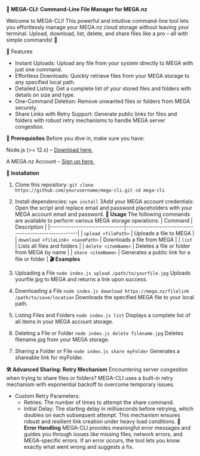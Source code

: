__📂 MEGA-CLI: Command-Line File Manager for MEGA.nz__ 

Welcome to MEGA-CLI! This powerful and intuitive command-line tool lets you effortlessly manage your MEGA.nz cloud storage without leaving your terminal. Upload, download, list, delete, and share files like a pro – all with simple commands! 🚀

🌟 Features
- Instant Uploads: Upload any file from your system directly to MEGA with just one command.
- Effortless Downloads: Quickly retrieve files from your MEGA storage to any specified local path.
- Detailed Listing: Get a complete list of your stored files and folders with details on size and type.
- One-Command Deletion: Remove unwanted files or folders from MEGA securely.
- Share Links with Retry Support: Generate public links for files and folders with robust retry mechanisms to handle MEGA server congestion.

__📜 Prerequisites__
Before you dive in, make sure you have:

Node.js (>= 12.x) – [Download here.](https://nodejs.org/en)

A MEGA.nz Account – [Sign up here.](https://mega.nz/)

__🚀 Installation__
1. Clone this repository:
```git clone https://github.com/yourusername/mega-cli.git cd mega-cli ```
2. Install dependencies:
```npm install```
3Add your MEGA account credentials:
Open the script and replace email and password placeholders with your MEGA account email and password.
__🧩 Usage__
The following commands are available to perform various MEGA storage operations:
| Command                       | Description                                          |
|-------------------------------|------------------------------------------------------|
| `upload <filePath>`           | Uploads a file to MEGA                               |
| `download <fileLink> <savePath>` | Downloads a file from MEGA                        |
| `list`                        | Lists all files and folders                          |
| `delete <itemName>`           | Deletes a file or folder from MEGA by name           |
| `share <itemName>`            | Generates a public link for a file or folder         |
__🎬 Examples__
1. Uploading a File
```node index.js upload /path/to/yourfile.jpg```
Uploads yourfile.jpg to MEGA and returns a link upon success.

2. Downloading a File
```node index.js download https://mega.nz/filelink /path/to/save/location```
Downloads the specified MEGA file to your local path.

3. Listing Files and Folders
```node index.js list```
Displays a complete list of all items in your MEGA account storage.

4. Deleting a File or Folder
```node index.js delete filename.jpg```
Deletes filename.jpg from your MEGA storage.

5. Sharing a Folder or File
```node index.js share myFolder```
Generates a shareable link for myFolder.

__🛠️ Advanced Sharing: Retry Mechanism__
Encountering server congestion when trying to share files or folders? MEGA-CLI uses a built-in retry mechanism with exponential backoff to overcome temporary issues.

- Custom Retry Parameters:
  - Retries: The number of times to attempt the share command.
  - Initial Delay: The starting delay in milliseconds before retrying, which doubles on each subsequent attempt.
This mechanism ensures robust and resilient link creation under heavy load conditions.
__📝 Error Handling__
MEGA-CLI provides meaningful error messages and guides you through issues like missing files, network errors, and MEGA-specific errors. If an error occurs, the tool lets you know exactly what went wrong and suggests a fix.
